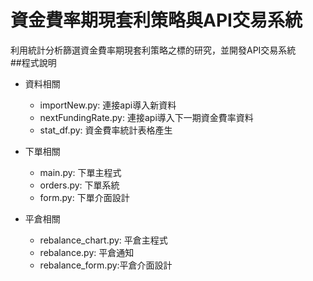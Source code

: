 # 資金費率期現套利策略與API交易系統
利用統計分析篩選資金費率期現套利策略之標的研究，並開發API交易系統  
##程式說明
* 資料相關
  * importNew.py: 連接api導入新資料
  * nextFundingRate.py: 連接api導入下一期資金費率資料
  * stat_df.py: 資金費率統計表格產生  

* 下單相關
  * main.py: 下單主程式
  * orders.py: 下單系統
  * form.py: 下單介面設計  

* 平倉相關
  * rebalance_chart.py: 平倉主程式
  * rebalance.py: 平倉通知
  * rebalance_form.py:平倉介面設計  
